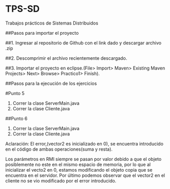 # TPS-SD
Trabajos prácticos de Sistemas Distribuidos

##Pasos para importar el proyecto 

##1. 
Ingresar al repositorio de Github con el link dado y descargar archivo .zip

##2. 
Descomprimir el archivo recientemente descargado.

##3.
Importar el proyecto en eclipse.(File> Import> Maven> Existing Maven Projects> Next> Browse> Practico1> Finish).


##Pasos para la ejecución de los ejercicios

#Punto 5
1. Correr la clase ServerMain.java
2. Correr la clase Cliente.java

##Punto 6
1. Correr la clase ServerMain.java
2. Correr la clase Cliente.java

Aclaración: El error,(vector2 es inicializado en 0), se encuentra introducido en el código de ambas operaciones(suma y resta).

Los parámetros en RMI siempre se pasan por valor debido a que el objeto posiblemente no este en el mismo espacio de memoria,
por lo que al inicializar el vecto2 en 0, estamos modificando el objeto copia que se encuentra en el servidor.
Por último podemos observar que el vector2 en el cliente no se vio modificado por el error introducido.
